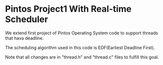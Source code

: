 # Pintos Project1 With Real-time Scheduler

We extend first project of Pintos Operating System code to support threads that hava deadline.

The scheduling algorithm used in this code is EDF(Earliest Deadline First).

Note that all changes are in "thread.h" and "thread.c" files to fulfill this goal.
